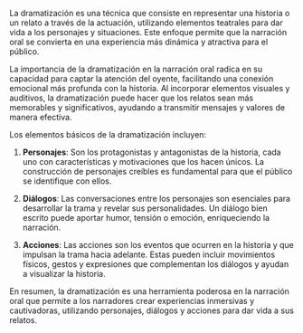La dramatización es una técnica que consiste en representar una historia o un relato a través de la actuación, utilizando elementos teatrales para dar vida a los personajes y situaciones. Este enfoque permite que la narración oral se convierta en una experiencia más dinámica y atractiva para el público.

La importancia de la dramatización en la narración oral radica en su capacidad para captar la atención del oyente, facilitando una conexión emocional más profunda con la historia. Al incorporar elementos visuales y auditivos, la dramatización puede hacer que los relatos sean más memorables y significativos, ayudando a transmitir mensajes y valores de manera efectiva.

Los elementos básicos de la dramatización incluyen:

1. **Personajes**: Son los protagonistas y antagonistas de la historia, cada uno con características y motivaciones que los hacen únicos. La construcción de personajes creíbles es fundamental para que el público se identifique con ellos.
    
2. **Diálogos**: Las conversaciones entre los personajes son esenciales para desarrollar la trama y revelar sus personalidades. Un diálogo bien escrito puede aportar humor, tensión o emoción, enriqueciendo la narración.
    
3. **Acciones**: Las acciones son los eventos que ocurren en la historia y que impulsan la trama hacia adelante. Estas pueden incluir movimientos físicos, gestos y expresiones que complementan los diálogos y ayudan a visualizar la historia.
    

En resumen, la dramatización es una herramienta poderosa en la narración oral que permite a los narradores crear experiencias inmersivas y cautivadoras, utilizando personajes, diálogos y acciones para dar vida a sus relatos.